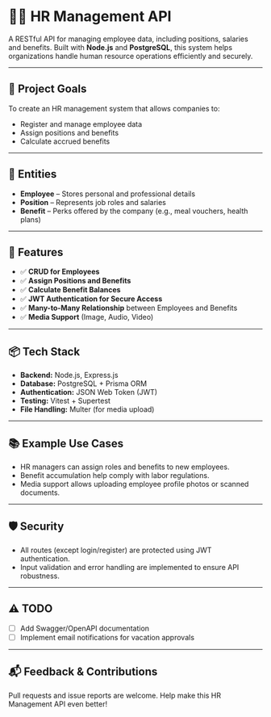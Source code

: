 # 🧑‍💼 HR Management API

A RESTful API for managing employee data, including positions, salaries and benefits. Built with **Node.js** and **PostgreSQL**, this system helps organizations handle human resource operations efficiently and securely.

---

## 🚀 Project Goals

To create an HR management system that allows companies to:
- Register and manage employee data
- Assign positions and benefits
- Calculate accrued benefits

---

## 🧱 Entities

- **Employee** – Stores personal and professional details
- **Position** – Represents job roles and salaries
- **Benefit** – Perks offered by the company (e.g., meal vouchers, health plans)

---

## 🔧 Features

- ✅ **CRUD for Employees**
- ✅ **Assign Positions and Benefits**
- ✅ **Calculate Benefit Balances**
- ✅ **JWT Authentication for Secure Access**
- ✅ **Many-to-Many Relationship** between Employees and Benefits
- ✅ **Media Support** (Image, Audio, Video)

---

## 📦 Tech Stack

- **Backend:** Node.js, Express.js
- **Database:** PostgreSQL + Prisma ORM
- **Authentication:** JSON Web Token (JWT)
- **Testing:** Vitest + Supertest
- **File Handling:** Multer (for media upload)

---

## 📚 Example Use Cases

- HR managers can assign roles and benefits to new employees.
- Benefit accumulation help comply with labor regulations.
- Media support allows uploading employee profile photos or scanned documents.

---

## 🛡️ Security

- All routes (except login/register) are protected using JWT authentication.
- Input validation and error handling are implemented to ensure API robustness.

---

## ⚠️ TODO

- [ ] Add Swagger/OpenAPI documentation
- [ ] Implement email notifications for vacation approvals

---

## 📬 Feedback & Contributions

Pull requests and issue reports are welcome. Help make this HR Management API even better!
